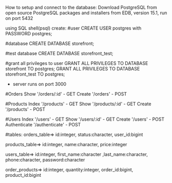 How to setup and connect to the database:
Download PostgreSQL from open source PostgreSQL packages and installers from EDB, version  15.1, run on port 5432

using SQL shell(psql) create:
#user
CREATE USER postgres with PASSWORD postgres;

#database
CREATE DATABASE storefront;

#test database
CREATE DATABASE storefront_test;

#grant all privileges to user
GRANT ALL PRIVILEGES TO DATABASE storefront TO postgres;
GRANT ALL PRIVILEGES TO DATABASE storefront_test TO postgres;

- server runs on port 3000


#Orders
Show '/orders/:id' - GET
Create '/orders' - POST

#Products
Index '/products' - GET
Show '/products/:id' - GET
Create '/products' - POST

#Users
Index '/users' - GET
Show '/users/:id' - GET
Create '/users' - POST
Authenticate '/authenticate' - POST

#tables:
orders_table=> id:integer, status:character, user_id:bigint 

products_table=> id:integer, name:character, price:integer

users_table=> id:integer, first_name:character ,last_name:character, phone:character, password:character

order_products=> id:integer, quantity:integer, order_id:bigint, product_id:bigint